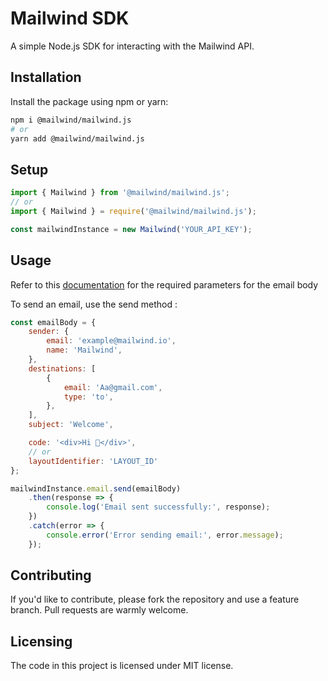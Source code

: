 # Mailwind SDK
A simple Node.js SDK for interacting with the Mailwind API.

## Installation
Install the package using npm or yarn:

```bash
npm i @mailwind/mailwind.js
# or
yarn add @mailwind/mailwind.js
```

## Setup
```javascript
import { Mailwind } from '@mailwind/mailwind.js';
// or
import { Mailwind } = require('@mailwind/mailwind.js');

const mailwindInstance = new Mailwind('YOUR_API_KEY');
```

## Usage
Refer to this [documentation](https://documentation.janssens.pro/getting-started/send-email) for the required parameters for the email body

To send an email, use the send method :

```javascript
const emailBody = {
    sender: {
        email: 'example@mailwind.io',
        name: 'Mailwind',
    },
    destinations: [
        {
            email: 'Aa@gmail.com',
            type: 'to',
        },
    ],
    subject: 'Welcome',

    code: '<div>Hi 👋</div>',
    // or
    layoutIdentifier: 'LAYOUT_ID'
};

mailwindInstance.email.send(emailBody)
    .then(response => {
        console.log('Email sent successfully:', response);
    })
    .catch(error => {
        console.error('Error sending email:', error.message);
    });
```
    
## Contributing
If you'd like to contribute, please fork the repository and use a feature branch. Pull requests are warmly welcome.

## Licensing
The code in this project is licensed under MIT license.
